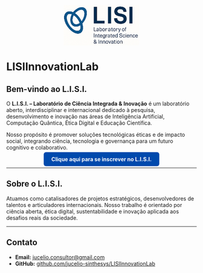 <img src="logo-lisi.png" alt="Logomarca do L.I.S.I." width="200" style="display:block; margin:auto;" />

# LISIInnovationLab

## Bem-vindo ao L.I.S.I.

O **L.I.S.I. – Laboratório de Ciência Integrada & Inovação** é um laboratório aberto, interdisciplinar e internacional dedicado à pesquisa, desenvolvimento e inovação nas áreas de Inteligência Artificial, Computação Quântica, Ética Digital e Educação Científica.

Nosso propósito é promover soluções tecnológicas éticas e de impacto social, integrando ciência, tecnologia e governança para um futuro cognitivo e colaborativo.

<p align="center">
  <a href="https://forms.gle/NtqNs9Wt1mBdvKUF9k" target="_blank" style="background-color: #004aad; color: white; padding: 10px 20px; text-decoration: none; border-radius: 6px; font-weight: bold;">Clique aqui para se inscrever no L.I.S.I.</a>
</p>

---

## Sobre o L.I.S.I.

Atuamos como catalisadores de projetos estratégicos, desenvolvedores de talentos e articuladores internacionais. Nosso trabalho é orientado por ciência aberta, ética digital, sustentabilidade e inovação aplicada aos desafios reais da sociedade.

---

## Contato

- **Email:** jucelio.consultor@gmail.com  
- **GitHub:** [github.com/jucelio-sinthesys/LISIInnovationLab](https://github.com/jucelio-sinthesys/LISIInnovationLab)
